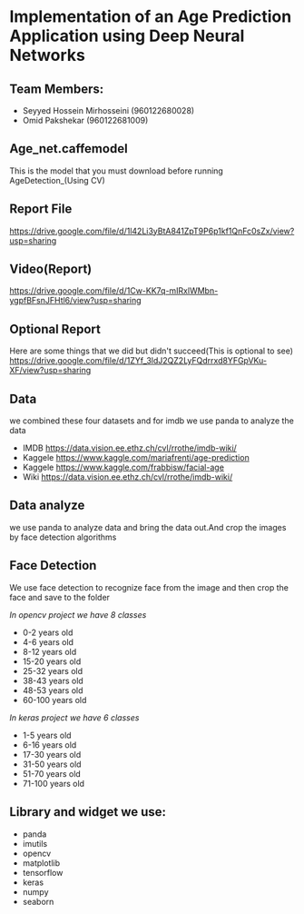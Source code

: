 # Implementation of an Age Prediction Application using Deep Neural Networks

## Team Members:
- Seyyed Hossein Mirhosseini (960122680028)
- Omid Pakshekar (960122681009)

## Age_net.caffemodel
  This is the model that you must download before running AgeDetection_(Using CV) 
  
## Report File
  https://drive.google.com/file/d/1l42Li3yBtA841ZpT9P6p1kf1QnFc0sZx/view?usp=sharing

## Video(Report)
  https://drive.google.com/file/d/1Cw-KK7q-mIRxlWMbn-ygpfBFsnJFHtl6/view?usp=sharing
  
## Optional Report
  Here are some things that we did but didn't succeed(This is optional to see)
  https://drive.google.com/file/d/1ZYf_3ldJ2QZ2LyFQdrrxd8YFGpVKu-XF/view?usp=sharing
  
## Data
we combined these four datasets and for imdb we use panda to analyze the data
- IMDB     https://data.vision.ee.ethz.ch/cvl/rrothe/imdb-wiki/
- Kaggele  https://www.kaggle.com/mariafrenti/age-prediction
- Kaggele  https://www.kaggle.com/frabbisw/facial-age
- Wiki     https://data.vision.ee.ethz.ch/cvl/rrothe/imdb-wiki/

## Data analyze
we use panda to analyze data and bring the data out.And crop the images by face detection algorithms 

## Face Detection
We use face detection to recognize face from the image and then crop the face and save to the folder 

*In opencv project we have 8 classes*
- 0-2 years old
- 4-6 years old
- 8-12 years old
- 15-20 years old
- 25-32 years old
- 38-43 years old
- 48-53 years old
- 60-100 years old

*In keras project we have 6 classes*
- 1-5 years old
- 6-16 years old
- 17-30 years old
- 31-50 years old
- 51-70 years old
- 71-100 years old

## Library and widget we use: 
- panda
- imutils
- opencv
- matplotlib
- tensorflow
- keras
- numpy
- seaborn
